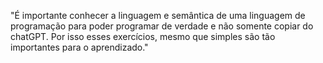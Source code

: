 "É importante conhecer a linguagem e semântica de uma linguagem de programação para poder programar de verdade e não somente copiar do chatGPT.
Por isso esses exercícios, mesmo que simples são tão importantes para o aprendizado."
